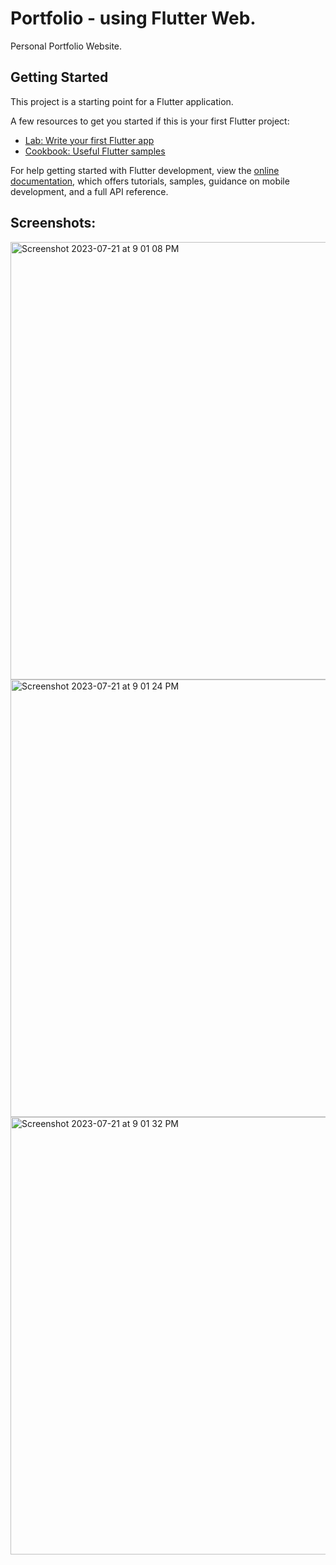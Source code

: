 # Portfolio - using Flutter Web.

Personal Portfolio Website.

## Getting Started

This project is a starting point for a Flutter application.

A few resources to get you started if this is your first Flutter project:

- [Lab: Write your first Flutter app](https://docs.flutter.dev/get-started/codelab)
- [Cookbook: Useful Flutter samples](https://docs.flutter.dev/cookbook)

For help getting started with Flutter development, view the
[online documentation](https://docs.flutter.dev/), which offers tutorials,
samples, guidance on mobile development, and a full API reference.

## Screenshots:


<img width="700" alt="Screenshot 2023-07-21 at 9 01 08 PM" src="https://github.com/Gunjaan/Portfolio-FlutterWeb/assets/74871887/1cd941ac-5fb6-4391-8ebf-9928ec27cc0f">

<img width="700" alt="Screenshot 2023-07-21 at 9 01 24 PM" src="https://github.com/Gunjaan/Portfolio-FlutterWeb/assets/74871887/d2a3cde0-12c4-4383-8206-141b99b47f66">

<img width="700" alt="Screenshot 2023-07-21 at 9 01 32 PM" src="https://github.com/Gunjaan/Portfolio-FlutterWeb/assets/74871887/eca88ddb-953a-4f76-8270-5760c2426bd1">
